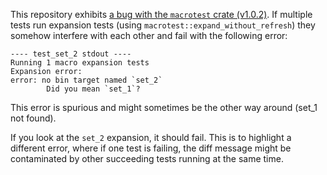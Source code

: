 
This repository exhibits [a bug with the `macrotest` crate (v1.0.2)](https://github.com/eupn/macrotest/issues/44).
If multiple tests run expansion tests (using `macrotest::expand_without_refresh`) they somehow interfere with each other and fail with the following error:

```
---- test_set_2 stdout ----
Running 1 macro expansion tests
Expansion error:
error: no bin target named `set_2`
        Did you mean `set_1`?
```

This error is spurious and might sometimes be the other way around (set_1 not found).

If you look at the `set_2` expansion, it should fail. This is to highlight a different error,
where if one test is failing, the diff message might be contaminated by other succeeding tests running at the same time.

